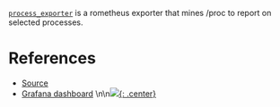[`process_exporter`](https://github.com/ncabatoff/process-exporter?tab=readme-ov-file) is a rometheus exporter that mines /proc to report on selected processes.

# References
- [Source](https://github.com/ncabatoff/process-exporter?tab=readme-ov-file )
- [Grafana dashboard](https://grafana.com/grafana/dashboards/249-named-processes/)
\n\n[![](not-by-ai.svg){: .center}](https://notbyai.fyi)
